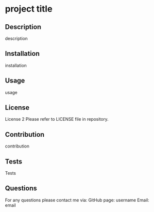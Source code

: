 # project title
## Description
description
## Installation
installation
## Usage
usage
## License
License 2
Please refer to LICENSE file in repository.
## Contribution
contribution
## Tests
Tests
## Questions
For any questions please contact me via:
GitHub page: username
Email: email
